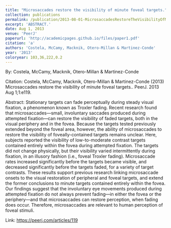 ```yaml
---
title: "Microsaccades restore the visibility of minute foveal targets."
collection: publications
permalink: /publication/2013-08-01-MicrosaccadesRestoreTheVisibilityOfMinuteFovealTargets_
excerpt: 'ABSTRACT.'
date: Aug 1, 2013
venue: 'PeerJ'
paperurl: 'http://academicpages.github.io/files/paper1.pdf'
citation: 'a'
authors: 'Costela, McCamy, Macknik, Otero-Millan & Martinez-Conde'
year: '2013'
coloryear: 103,36,222,0.2
---
```


By: Costela, McCamy, Macknik, Otero-Millan & Martinez-Conde

Citation: Costela, McCamy, Macknik, Otero-Millan & Martinez-Conde (2013) Microsaccades restore the visibility of minute foveal targets.. PeerJ. 2013 Aug 1;1:e119. 

Abstract: Stationary targets can fade perceptually during steady visual fixation, a phenomenon known as Troxler fading. Recent research found that microsaccades—small, involuntary saccades produced during attempted fixation—can restore the visibility of faded targets, both in the visual periphery and in the fovea. Because the targets tested previously extended beyond the foveal area, however, the ability of microsaccades to restore the visibility of foveally-contained targets remains unclear. Here, subjects reported the visibility of low-to-moderate contrast targets contained entirely within the fovea during attempted fixation. The targets did not change physically, but their visibility varied intermittently during fixation, in an illusory fashion (i.e., foveal Troxler fading). Microsaccade rates increased significantly before the targets became visible, and decreased significantly before the targets faded, for a variety of target contrasts. These results support previous research linking microsaccade onsets to the visual restoration of peripheral and foveal targets, and extend the former conclusions to minute targets contained entirely within the fovea. Our findings suggest that the involuntary eye movements produced during attempted fixation do not always prevent fading—in either the fovea or the periphery—and that microsaccades can restore perception, when fading does occur. Therefore, microsaccades are relevant to human perception of foveal stimuli.

Link: https://peerj.com/articles/119
